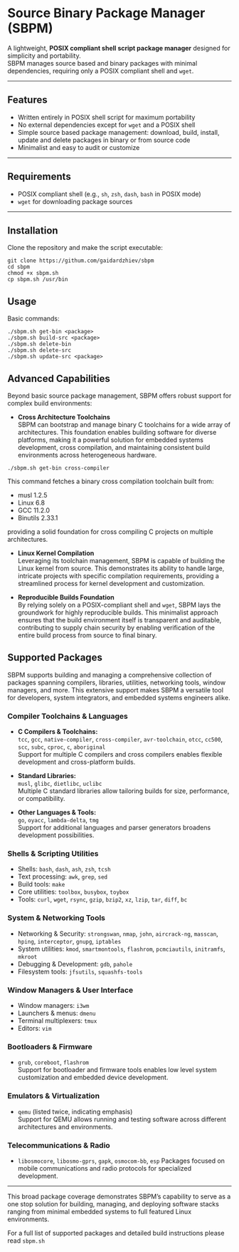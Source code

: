 # Source Binary Package Manager (SBPM)

A lightweight, **POSIX compliant shell script package manager** designed for simplicity and portability.  
SBPM manages source based and binary packages with minimal dependencies, requiring only a POSIX compliant shell and `wget`.

---

## Features

- Written entirely in POSIX shell script for maximum portability
- No external dependencies except for `wget` and a POSIX shell
- Simple source based package management: download, build, install, update and delete packages in binary or from source code
- Minimalist and easy to audit or customize

---

## Requirements

- POSIX compliant shell (e.g., `sh`, `zsh`, `dash`, `bash` in POSIX mode)
- `wget` for downloading package sources

---

## Installation

Clone the repository and make the script executable:

```
git clone https://githum.com/gaidardzhiev/sbpm
cd sbpm
chmod +x sbpm.sh
cp sbpm.sh /usr/bin
```

## Usage

Basic commands:

```
./sbpm.sh get-bin <package>
./sbpm.sh build-src <package>
./sbpm.sh delete-bin
./sbpm.sh delete-src
./sbpm.sh update-src <package>
```

## Advanced Capabilities
Beyond basic source package management, SBPM offers robust support for complex build environments:

- **Cross Architecture Toolchains**  
  SBPM can bootstrap and manage binary C toolchains for a wide array of architectures. This foundation enables building software for diverse platforms, making it a powerful solution for embedded systems development, cross compilation, and maintaining consistent build environments across heterogeneous hardware.

`./sbpm.sh get-bin cross-compiler`

This command fetches a binary cross compilation toolchain built from:
- musl 1.2.5
- Linux 6.8
- GCC 11.2.0
- Binutils 2.33.1

providing a solid foundation for cross compiling C projects on multiple architectures.

- **Linux Kernel Compilation**  
Leveraging its toolchain management, SBPM is capable of building the Linux kernel from source. This demonstrates its ability to handle large, intricate projects with specific compilation requirements, providing a streamlined process for kernel development and customization.

- **Reproducible Builds Foundation**  
By relying solely on a POSIX-compliant shell and `wget`, SBPM lays the groundwork for highly reproducible builds. This minimalist approach ensures that the build environment itself is transparent and auditable, contributing to supply chain security by enabling verification of the entire build process from source to final binary.


## Supported Packages

SBPM supports building and managing a comprehensive collection of packages spanning compilers, libraries, utilities, networking tools, window managers, and more. This extensive support makes SBPM a versatile tool for developers, system integrators, and embedded systems engineers alike.

### Compiler Toolchains & Languages

- **C Compilers & Toolchains:**  
  `tcc`, `gcc`, `native-compiler`, `cross-compiler`, `avr-toolchain`, `otcc`, `cc500`, `scc`, `subc`, `cproc`, `c`, `aboriginal`  
  Support for multiple C compilers and cross compilers enables flexible development and cross-platform builds.

- **Standard Libraries:**  
  `musl`, `glibc`, `dietlibc`, `uclibc`  
  Multiple C standard libraries allow tailoring builds for size, performance, or compatibility.

- **Other Languages & Tools:**  
  `go`, `oyacc`, `lambda-delta`, `tmg`  
  Support for additional languages and parser generators broadens development possibilities.

### Shells & Scripting Utilities

- Shells: `bash`, `dash`, `ash`, `zsh`, `tcsh`  
- Text processing: `awk`, `grep`, `sed`  
- Build tools: `make`  
- Core utilities: `toolbox`, `busybox`, `toybox`  
- Tools: `curl`, `wget`, `rsync`, `gzip`, `bzip2`, `xz`, `lzip`, `tar`, `diff`, `bc`

### System & Networking Tools

- Networking & Security: `strongswan`, `nmap`, `john`, `aircrack-ng`, `masscan`, `hping`, `interceptor`, `gnupg`, `iptables`  
- System utilities: `kmod`, `smartmontools`, `flashrom`, `pcmciautils`, `initramfs`, `mkroot`  
- Debugging & Development: `gdb`, `pahole`  
- Filesystem tools: `jfsutils`, `squashfs-tools`

### Window Managers & User Interface

- Window managers: `i3wm`  
- Launchers & menus: `dmenu`  
- Terminal multiplexers: `tmux`  
- Editors: `vim`

### Bootloaders & Firmware

- `grub`, `coreboot`, `flashrom`  
  Support for bootloader and firmware tools enables low level system customization and embedded device development.

### Emulators & Virtualization

- `qemu` (listed twice, indicating emphasis)  
  Support for QEMU allows running and testing software across different architectures and environments.

### Telecommunications & Radio

- `libosmocore`, `libosmo-gprs`, `gapk`, `osmocom-bb`, `esp` 
  Packages focused on mobile communications and radio protocols for specialized development.

---

This broad package coverage demonstrates SBPM’s capability to serve as a one stop solution for building, managing, and deploying software stacks ranging from minimal embedded systems to full featured Linux environments.

For a full list of supported packages and detailed build instructions please read `sbpm.sh`

